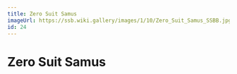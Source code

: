 ```yaml
---
title: Zero Suit Samus
imageUrl: https://ssb.wiki.gallery/images/1/10/Zero_Suit_Samus_SSBB.jpg
id: 24
---
```


# Zero Suit Samus
  